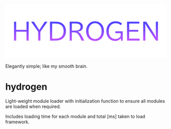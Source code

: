 <div align="center">
  <img src="./images/Hydrogen.png" class="center">
</div>

Elegantly simple; like my smooth brain.

# hydrogen

Light-weight module loader with initialization function to ensure all modules are loaded when required.

Includes loading time for each module and total [ms] taken to load framework.

